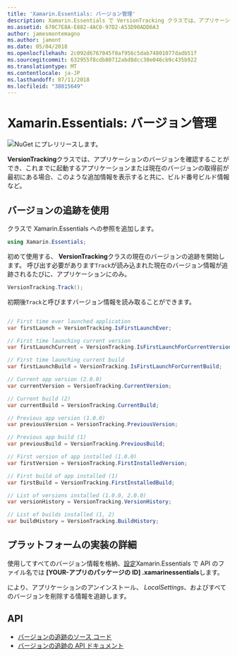 ```yaml
---
title: 'Xamarin.Essentials: バージョン管理'
description: Xamarin.Essentials で VersionTracking クラスでは、アプリケーションのバージョンを確認することができ、ビルド番号が、最初にある場合、このような追加情報を表示すると共に、アプリケーションの起動をこれまでの時間または、現在のバージョンでは、前回のビルドを取得については、その他
ms.assetid: 670C7E8A-E882-4AC0-97D2-A53D90ADD6A3
author: jamesmontemagno
ms.author: jamont
ms.date: 05/04/2018
ms.openlocfilehash: 2c092d6767045f0af956c5dab74801077dadb51f
ms.sourcegitcommit: 632955f8cdb80712abd8dcc30e046cb9c435b922
ms.translationtype: MT
ms.contentlocale: ja-JP
ms.lasthandoff: 07/11/2018
ms.locfileid: "38815649"
---
```

# <a name="xamarinessentials-version-tracking"></a>Xamarin.Essentials: バージョン管理

![NuGet にプレリリースします。](~/media/shared/pre-release.png)

**VersionTracking**クラスでは、アプリケーションのバージョンを確認することができ、これまでに起動するアプリケーションまたは現在のバージョンの取得前が最初にある場合、このような追加情報を表示すると共に、ビルド番号ビルド情報など。

## <a name="using-version-tracking"></a>バージョンの追跡を使用

クラスで Xamarin.Essentials への参照を追加します。

```csharp
using Xamarin.Essentials;
```

初めて使用する、 **VersionTracking**クラスの現在のバージョンの追跡を開始します。 呼び出す必要があります`Track`が読み込まれた現在のバージョン情報が追跡されるたびに、アプリケーションにのみ。

```csharp
VersionTracking.Track();
```

初期後`Track`と呼びますバージョン情報を読み取ることができます。

```csharp

// First time ever launched application
var firstLaunch = VersionTracking.IsFirstLaunchEver;

// First time launching current version
var firstLaunchCurrent = VersionTracking.IsFirstLaunchForCurrentVersion;

// First time launching current build
var firstLaunchBuild = VersionTracking.IsFirstLaunchForCurrentBuild;

// Current app version (2.0.0)
var currentVersion = VersionTracking.CurrentVersion;

// Current build (2)
var currentBuild = VersionTracking.CurrentBuild;

// Previous app version (1.0.0)
var previousVersion = VersionTracking.PreviousVersion;

// Previous app build (1)
var previousBuild = VersionTracking.PreviousBuild;

// First version of app installed (1.0.0)
var firstVersion = VersionTracking.FirstInstalledVersion;

// First build of app installed (1)
var firstBuild = VersionTracking.FirstInstalledBuild;

// List of versions installed (1.0.0, 2.0.0)
var versionHistory = VersionTracking.VersionHistory;

// List of builds installed (1, 2)
var buildHistory = VersionTracking.BuildHistory;
```

## <a name="platform-implementation-specifics"></a>プラットフォームの実装の詳細

使用してすべてのバージョン情報を格納、[設定](preferences.md)Xamarin.Essentials で API のファイル名では **[YOUR-アプリのパッケージの ID] .xamarinessentials**します。

により、アプリケーションのアンインストール、 _LocalSettings_、およびすべてのバージョンを削除する情報を追跡します。

## <a name="api"></a>API

- [バージョンの追跡のソース コード](https://github.com/xamarin/Essentials/tree/master/Xamarin.Essentials/VersionTracking)
- [バージョンの追跡の API ドキュメント](xref:Xamarin.Essentials.VersionTracking)
